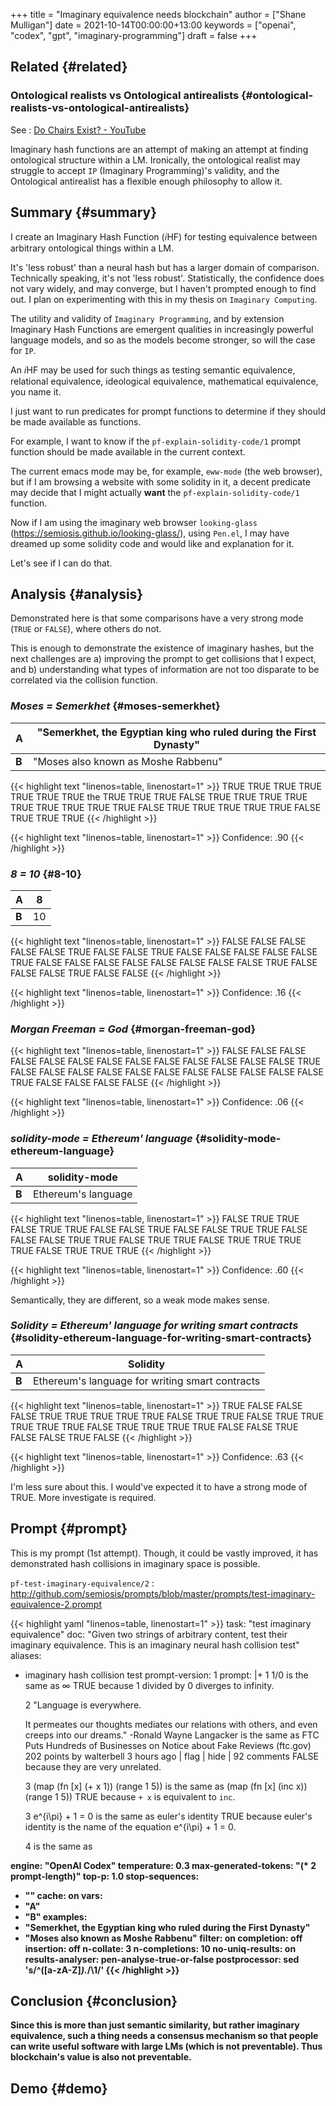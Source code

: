 +++
title = "Imaginary equivalence needs blockchain"
author = ["Shane Mulligan"]
date = 2021-10-14T00:00:00+13:00
keywords = ["openai", "codex", "gpt", "imaginary-programming"]
draft = false
+++

## Related {#related}


### Ontological realists vs Ontological antirealists {#ontological-realists-vs-ontological-antirealists}

See
: [Do Chairs Exist? - YouTube](https://youtu.be/fXW-QjBsruE)

Imaginary hash functions are an attempt of
making an attempt at finding ontological
structure within a LM. Ironically, the
ontological realist may struggle to accept `IP` (Imaginary
Programming)'s validity, and the Ontological
antirealist has a flexible enough philosophy
to allow it.


## Summary {#summary}

I create an Imaginary Hash Function (𝑖HF) for
testing equivalence between arbitrary
ontological things within a LM.

It's 'less robust' than a neural hash but has
a larger domain of comparison. Technically speaking, it's not 'less robust'.
Statistically, the confidence does not vary
widely, and may converge, but I haven't
prompted enough to find out. I plan on experimenting with this
in my thesis on `Imaginary Computing`.

The utility and validity of `Imaginary Programming`, and by extension
<span class="underline">Imaginary Hash Functions</span> are emergent qualities in increasingly powerful
language models, and so as the models become stronger, so will the case for `IP`.

An 𝑖HF  may be used for such things as testing
semantic equivalence, relational equivalence,
ideological equivalence, mathematical
equivalence, you name it.

I just want to run predicates for prompt
functions to determine if they should be made
available as functions.

For example, I want to know if the `pf-explain-solidity-code/1` prompt function
should be made available in the current
context.

The current emacs mode may be, for example,
`eww-mode` (the web browser), but if I am browsing a website with some solidity in it,
a decent predicate may decide that I
might actually **want** the `pf-explain-solidity-code/1` function.

Now if I am using the imaginary web browser
`looking-glass`
(<https://semiosis.github.io/looking-glass/>),
using `Pen.el`, I may have dreamed up some
solidity code and would like and explanation
for it.

Let's see if I can do that.


## Analysis {#analysis}

Demonstrated here is that some comparisons
have a very strong mode (`TRUE` or `FALSE`),
where others do not.

This is enough to demonstrate the existence of imaginary hashes, but the next
challenges are a) improving the prompt to get collisions that I expect, and b)
understanding what types of information are
not too disparate to be correlated via the collision function.


### _Moses = Semerkhet_ {#moses-semerkhet}

| **A** | "Semerkhet, the Egyptian king who ruled during the First Dynasty" |
|-------|-------------------------------------------------------------------|
| **B** | "Moses also known as Moshe Rabbenu"                               |

{{< highlight text "linenos=table, linenostart=1" >}}
TRUE TRUE TRUE TRUE TRUE TRUE TRUE the TRUE TRUE TRUE FALSE TRUE TRUE TRUE
TRUE TRUE TRUE TRUE TRUE TRUE FALSE TRUE TRUE TRUE TRUE TRUE FALSE TRUE TRUE
TRUE
{{< /highlight >}}

{{< highlight text "linenos=table, linenostart=1" >}}
Confidence: .90
{{< /highlight >}}


### _8 = 10_ {#8-10}

| **A** | 8  |
|-------|----|
| **B** | 10 |

{{< highlight text "linenos=table, linenostart=1" >}}
FALSE FALSE FALSE FALSE FALSE TRUE FALSE FALSE TRUE FALSE FALSE FALSE FALSE
FALSE TRUE FALSE FALSE FALSE FALSE FALSE FALSE FALSE FALSE TRUE FALSE FALSE
FALSE TRUE FALSE FALSE
{{< /highlight >}}

{{< highlight text "linenos=table, linenostart=1" >}}
Confidence: .16
{{< /highlight >}}


### _Morgan Freeman = God_ {#morgan-freeman-god}

{{< highlight text "linenos=table, linenostart=1" >}}
FALSE FALSE FALSE FALSE FALSE FALSE FALSE
FALSE FALSE FALSE FALSE FALSE FALSE TRUE FALSE
FALSE FALSE FALSE FALSE FALSE FALSE FALSE
FALSE FALSE FALSE TRUE FALSE FALSE FALSE FALSE
{{< /highlight >}}

{{< highlight text "linenos=table, linenostart=1" >}}
Confidence: .06
{{< /highlight >}}


### _solidity-mode = Ethereum' language_ {#solidity-mode-ethereum-language}

| **A** | solidity-mode       |
|-------|---------------------|
| **B** | Ethereum's language |

{{< highlight text "linenos=table, linenostart=1" >}}
FALSE TRUE TRUE FALSE TRUE TRUE FALSE FALSE
TRUE FALSE FALSE TRUE TRUE FALSE FALSE FALSE
TRUE TRUE FALSE TRUE TRUE FALSE TRUE TRUE TRUE
TRUE FALSE TRUE TRUE TRUE
{{< /highlight >}}

{{< highlight text "linenos=table, linenostart=1" >}}
Confidence: .60
{{< /highlight >}}

Semantically, they are different, so a weak mode makes sense.


### _Solidity = Ethereum' language for writing smart contracts_ {#solidity-ethereum-language-for-writing-smart-contracts}

| **A** | Solidity                                        |
|-------|-------------------------------------------------|
| **B** | Ethereum's language for writing smart contracts |

{{< highlight text "linenos=table, linenostart=1" >}}
TRUE FALSE FALSE FALSE TRUE TRUE TRUE TRUE
TRUE FALSE TRUE TRUE FALSE TRUE TRUE TRUE TRUE
TRUE FALSE TRUE TRUE TRUE TRUE FALSE FALSE
TRUE FALSE FALSE TRUE FALSE
{{< /highlight >}}

{{< highlight text "linenos=table, linenostart=1" >}}
Confidence: .63
{{< /highlight >}}

I'm less sure about this. I would've expected
it to have a strong mode of TRUE. More
investigate is required.


## Prompt {#prompt}

This is my prompt (1st attempt). Though, it
could be vastly improved, it has demonstrated
hash collisions in imaginary space is possible.

`pf-test-imaginary-equivalence/2`
: <http://github.com/semiosis/prompts/blob/master/prompts/test-imaginary-equivalence-2.prompt>

<!--listend-->

{{< highlight yaml "linenos=table, linenostart=1" >}}
task: "test imaginary equivalence"
doc: "Given two strings of arbitrary content, test their imaginary equivalence. This is an imaginary neural hash collision test"
aliases:
- imaginary hash collision test
prompt-version: 1
prompt: |+
  <delim>1
  1/0
  <delim>
  is the same as
  <delim>
  ∞
  <delim>
  TRUE because 1 divided by 0 diverges to infinity.

  <delim>2
  "Language is everywhere.

  It permeates our thoughts mediates our
  relations with others, and even creeps into
  our dreams." -Ronald Wayne Langacker
  <delim>
  is the same as
  <delim>
  FTC Puts Hundreds of Businesses on Notice about Fake Reviews (ftc.gov)
  202 points by walterbell 3 hours ago | flag | hide | 92 comments
  <delim>
  FALSE because they are very unrelated.

  <delim>3
  (map
   (fn [x] (+ x 1))
   (range 1 5))
  <delim>
  is the same as
  <delim>
  (map (fn [x] (inc x)) (range 1 5))
  <delim>
  TRUE because `+ x` is equivalent to `inc`.

  <delim>3
  e^{i\pi} + 1 = 0
  <delim>
  is the same as
  <delim>
  euler's identity
  <delim>
  TRUE because euler's identity is the name of the equation e^{i\pi} + 1 = 0.

  <delim>4
  <a>
  <delim>
  is the same as
  <delim>
  <b>
  <delim>

engine: "OpenAI Codex"
temperature: 0.3
max-generated-tokens: "(* 2 prompt-length)"
top-p: 1.0
stop-sequences:
- "<delim>"
cache: on
vars:
- "A"
- "B"
examples:
- "Semerkhet, the Egyptian king who ruled during the First Dynasty"
- "Moses also known as Moshe Rabbenu"
filter: on
completion: off
insertion: off
n-collate: 3
n-completions: 10
no-uniq-results: on
results-analyser: pen-analyse-true-or-false
postprocessor: sed 's/^\([a-zA-Z]*\).*/\1/'
{{< /highlight >}}


## Conclusion {#conclusion}

Since this is more than just semantic
similarity, but rather imaginary equivalence,
such a thing needs a consensus mechanism so
that people can write useful software with
large LMs (which is not preventable). Thus
blockchain's value is also not preventable.


## Demo {#demo}

<!-- Play on asciinema.com -->
<!-- <a title="asciinema recording" href="https://asciinema.org/a/Cdcvoe32hbXpXSrAg1eIJ1oqW" target="_blank"><img alt="asciinema recording" src="https://asciinema.org/a/Cdcvoe32hbXpXSrAg1eIJ1oqW.svg" /></a> -->
<!-- Play on the blog -->
<script src="https://asciinema.org/a/Cdcvoe32hbXpXSrAg1eIJ1oqW.js" id="asciicast-Cdcvoe32hbXpXSrAg1eIJ1oqW" async></script>